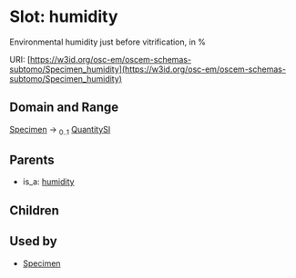 
# Slot: humidity

Environmental humidity just before vitrification, in %

URI: [https://w3id.org/osc-em/oscem-schemas-subtomo/Specimen_humidity](https://w3id.org/osc-em/oscem-schemas-subtomo/Specimen_humidity)


## Domain and Range

[Specimen](Specimen.md) &#8594;  <sub>0..1</sub> [QuantitySI](QuantitySI.md)

## Parents

 *  is_a: [humidity](humidity.md)

## Children


## Used by

 * [Specimen](Specimen.md)
